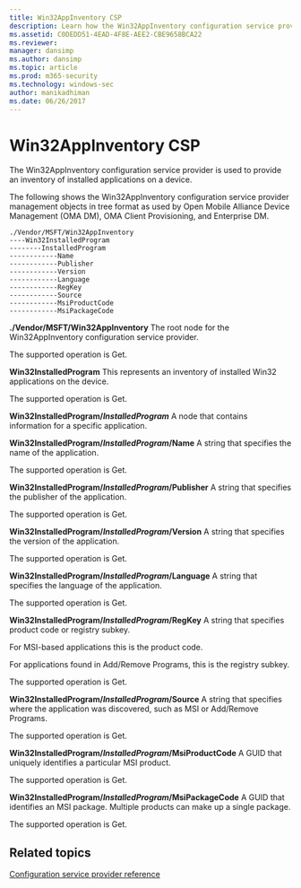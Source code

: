 ```yaml
---
title: Win32AppInventory CSP
description: Learn how the Win32AppInventory configuration service provider (CSP) is used to provide an inventory of installed applications on a device.
ms.assetid: C0DEDD51-4EAD-4F8E-AEE2-CBE9658BCA22
ms.reviewer: 
manager: dansimp
ms.author: dansimp
ms.topic: article
ms.prod: m365-security
ms.technology: windows-sec
author: manikadhiman
ms.date: 06/26/2017
---
```


# Win32AppInventory CSP


The Win32AppInventory configuration service provider is used to provide an inventory of installed applications on a device.

The following shows the Win32AppInventory configuration service provider management objects in tree format as used by Open Mobile Alliance Device Management (OMA DM), OMA Client Provisioning, and Enterprise DM.

```
./Vendor/MSFT/Win32AppInventory
----Win32InstalledProgram
--------InstalledProgram
------------Name
------------Publisher
------------Version
------------Language
------------RegKey
------------Source
------------MsiProductCode
------------MsiPackageCode
```

<a href="" id="--vendor-msft-win32appinventory"></a>**./Vendor/MSFT/Win32AppInventory**
The root node for the Win32AppInventory configuration service provider.

The supported operation is Get.

<a href="" id="win32installedprogram"></a>**Win32InstalledProgram**
This represents an inventory of installed Win32 applications on the device.

The supported operation is Get.

<a href="" id="win32installedprogram-installedprogram"></a>**Win32InstalledProgram/_InstalledProgram_**
A node that contains information for a specific application.

<a href="" id="win32installedprogram-installedprogram-name"></a>**Win32InstalledProgram/_InstalledProgram_/Name**
A string that specifies the name of the application.

The supported operation is Get.

<a href="" id="win32installedprogram-installedprogram-publisher"></a>**Win32InstalledProgram/_InstalledProgram_/Publisher**
A string that specifies the publisher of the application.

The supported operation is Get.

<a href="" id="win32installedprogram-installedprogram-version"></a>**Win32InstalledProgram/_InstalledProgram_/Version**
A string that specifies the version of the application.

The supported operation is Get.

<a href="" id="win32installedprogram-installedprogram-language"></a>**Win32InstalledProgram/_InstalledProgram_/Language**
A string that specifies the language of the application.

The supported operation is Get.

<a href="" id="win32installedprogram-installedprogram-regkey"></a>**Win32InstalledProgram/_InstalledProgram_/RegKey**
A string that specifies product code or registry subkey.

For MSI-based applications this is the product code.

For applications found in Add/Remove Programs, this is the registry subkey.

The supported operation is Get.

<a href="" id="win32installedprogram-installedprogram-source"></a>**Win32InstalledProgram/_InstalledProgram_/Source**
A string that specifies where the application was discovered, such as MSI or Add/Remove Programs.

The supported operation is Get.

<a href="" id="win32installedprogram-installedprogram-msiproductcode"></a>**Win32InstalledProgram/_InstalledProgram_/MsiProductCode**
A GUID that uniquely identifies a particular MSI product.

The supported operation is Get.

<a href="" id="win32installedprogram-installedprogram-msipackagecode"></a>**Win32InstalledProgram/_InstalledProgram_/MsiPackageCode**
A GUID that identifies an MSI package. Multiple products can make up a single package.

The supported operation is Get.

## Related topics

[Configuration service provider reference](configuration-service-provider-reference.md)
